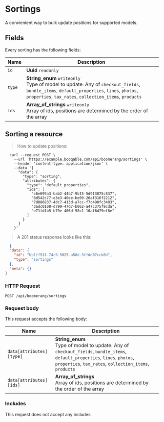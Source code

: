 # Sortings

A convienient way to bulk update positions for supported models.

## Fields
Every sorting has the following fields:

Name | Description
-- | --
`id` | **Uuid** `readonly`<br>
`type` | **String_enum** `writeonly`<br>Type of model to update. Any of `checkout_fields`, `bundle_items`, `default_properties`, `lines`, `photos`, `properties`, `tax_rates`, `collection_items`, `products`
`ids` | **Array_of_strings** `writeonly`<br>Array of ids, positions are determined by the order of the array


## Sorting a resource



> How to update positions:

```shell
  curl --request POST \
    --url 'https://example.booqable.com/api/boomerang/sortings' \
    --header 'content-type: application/json' \
    --data '{
      "data": {
        "type": "sorting",
        "attributes": {
          "type": "default_properties",
          "ids": [
            "c6e699a3-bab2-44b7-9b15-5d913075c837",
            "8d542c77-e3e3-40ee-be09-26af316f2212",
            "7d086837-4dc7-413d-a7cc-f7c498fc3403",
            "3adc0108-d790-47d7-b062-a47c375f9cda",
            "e71fd1b5-b79e-406d-98c1-10af6d79ef6e"
          ]
        }
      }
    }'
```

> A 201 status response looks like this:

```json
  {
  "data": {
    "id": "bb1ff531-74c9-5025-a58d-3ffdd07ccb0d",
    "type": "sortings"
  },
  "meta": {}
}
```

### HTTP Request

`POST /api/boomerang/sortings`

### Request body

This request accepts the following body:

Name | Description
-- | --
`data[attributes][type]` | **String_enum** <br>Type of model to update. Any of `checkout_fields`, `bundle_items`, `default_properties`, `lines`, `photos`, `properties`, `tax_rates`, `collection_items`, `products`
`data[attributes][ids]` | **Array_of_strings** <br>Array of ids, positions are determined by the order of the array


### Includes

This request does not accept any includes